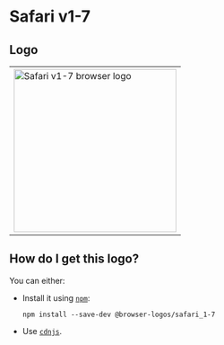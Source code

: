 # Safari v1-7

## Logo

<table>
    <tr height=300>
        <td>
            <a href="https://github.com/alrra/browser-logos/tree/b04c346f42d35ed83ec25d2c1bf3a93bedbdd7cc/src/archive/safari_1-7">
                <img width=290 src="https://raw.githubusercontent.com/alrra/browser-logos/b04c346f42d35ed83ec25d2c1bf3a93bedbdd7cc/src/archive/safari_1-7/safari_1-7_512x512.png" alt="Safari v1-7 browser logo">
            </a>
        </td>
    </tr>
</table>

## How do I get this logo?

You can either:

* Install it using [`npm`][npm]:

  `npm install --save-dev @browser-logos/safari_1-7`

* Use [`cdnjs`][cdnjs].

<!-- Link labels: -->

[cdnjs]: https://cdnjs.com/libraries/browser-logos
[npm]: https://www.npmjs.com/
